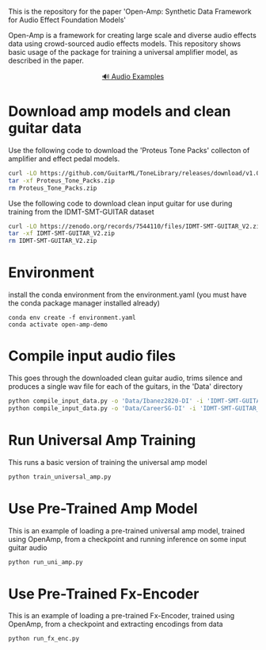 
This is the repository for the paper 'Open-Amp: Synthetic Data Framework for Audio Effect Foundation Models'

Open-Amp is a framework for creating large scale and diverse audio effects data using crowd-sourced audio effects models. This repository shows basic usage of the package for training a universal amplifier model, as described in the paper.

<div style="text-align: center">
    <a href="https://alec-wright.github.io/OpenAmp/" 
        class="btn btn--primary btn--small"
        target="_blank" rel="noopener noreferrer">
    🔊 Audio Examples
    </a>
</div>

# Download amp models and clean guitar data

Use the following code to download the 'Proteus Tone Packs' collecton of amplifier and effect pedal models.
```bash
curl -LO https://github.com/GuitarML/ToneLibrary/releases/download/v1.0/Proteus_Tone_Packs.zip
tar -xf Proteus_Tone_Packs.zip
rm Proteus_Tone_Packs.zip
```

Use the following code to download clean input guitar for use during training from the IDMT-SMT-GUITAR dataset
```bash
curl -LO https://zenodo.org/records/7544110/files/IDMT-SMT-GUITAR_V2.zip
tar -xf IDMT-SMT-GUITAR_V2.zip
rm IDMT-SMT-GUITAR_V2.zip
```

# Environment

install the conda environment from the environment.yaml (you must have the conda package manager installed already)

```
conda env create -f environment.yaml
conda activate open-amp-demo
```

# Compile input audio files

This goes through the downloaded clean guitar audio, trims silence and produces a single wav file for each of the guitars, in the 'Data' directory

```bash
python compile_input_data.py -o 'Data/Ibanez2820-DI' -i 'IDMT-SMT-GUITAR_V2/dataset4/Ibanez 2820'
python compile_input_data.py -o 'Data/CareerSG-DI' -i 'IDMT-SMT-GUITAR_V2/dataset4/Career SG'
```

# Run Universal Amp Training

This runs a basic version of training the universal amp model

```bash
python train_universal_amp.py
```

# Use Pre-Trained Amp Model

This is an example of loading a pre-trained universal amp model, trained using OpenAmp, from a checkpoint and running inference on some input guitar audio

```bash
python run_uni_amp.py
```

# Use Pre-Trained Fx-Encoder

This is an example of loading a pre-trained Fx-Encoder, trained using OpenAmp, from a checkpoint and extracting encodings from data

```bash
python run_fx_enc.py
```

